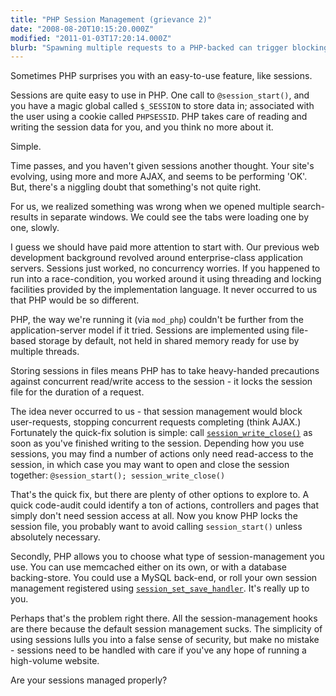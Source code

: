 ```yaml
---
title: "PHP Session Management (grievance 2)"
date: "2008-08-20T10:15:20.000Z"
modified: "2011-01-03T17:20:14.000Z"
blurb: "Spawning multiple requests to a PHP-backed can trigger blocking behaviour that requires a shift in how you manage server-side session state"
---
```


Sometimes PHP surprises you with an easy-to-use feature, like sessions.

Sessions are quite easy to use in PHP. One call to `@session_start()`, and you have a magic global called `$_SESSION` to store data in; associated with the user using a cookie called `PHPSESSID`. PHP takes care of reading and writing the session data for you, and you think no more about it.

Simple.

Time passes, and you haven't given sessions another thought. Your site's evolving, using more and more AJAX, and seems to be performing 'OK'. But, there's a niggling doubt that something's not quite right.

For us, we realized something was wrong when we opened multiple search-results in separate windows. We could see the tabs were loading one by one, slowly.

I guess we should have paid more attention to start with. Our previous web development background revolved around enterprise-class application servers. Sessions just worked, no concurrency worries. If you happened to run into a race-condition, you worked around it using threading and locking facilities provided by the implementation language. It never occurred to us that PHP would be so different.

PHP, the way we're running it (via `mod_php`) couldn't be further from the application-server model if it tried. Sessions are implemented using file-based storage by default, not held in shared memory ready for use by multiple threads.

Storing sessions in files means PHP has to take heavy-handed precautions against concurrent read/write access to the session - it locks the session file for the duration of a request.

The idea never occurred to us - that session management would block user-requests, stopping concurrent requests completing (think AJAX.) Fortunately the quick-fix solution is simple: call [`session_write_close()`](https://www.php.net/session_write_close) as soon as you've finished writing to the session. Depending how you use sessions, you may find a number of actions only need read-access to the session, in which case you may want to open and close the session together: `@session_start(); session_write_close()`

That's the quick fix, but there are plenty of other options to explore to. A quick code-audit could identify a ton of actions, controllers and pages that simply don't need session access at all. Now you know PHP locks the session file, you probably want to avoid calling `session_start()` unless absolutely necessary.

Secondly, PHP allows you to choose what type of session-management you use. You can use memcached either on its own, or with a database backing-store. You could use a MySQL back-end, or roll your own session management registered using [`session_set_save_handler`](https://www.php.net/manual/en/function.session-set-save-handler.php). It's really up to you.

Perhaps that's the problem right there. All the session-management hooks are there because the default session management sucks. The simplicity of using sessions lulls you into a false sense of security, but make no mistake - sessions need to be handled with care if you've any hope of running a high-volume website.

Are your sessions managed properly?
